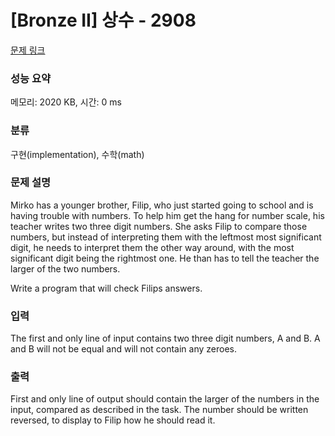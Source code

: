 # [Bronze II] 상수 - 2908 

[문제 링크](https://www.acmicpc.net/problem/2908) 

### 성능 요약

메모리: 2020 KB, 시간: 0 ms

### 분류

구현(implementation), 수학(math)

### 문제 설명

<p>Mirko has a younger brother, Filip, who just started going to school and is having trouble with numbers. To help him get the hang for number scale, his teacher writes two three digit numbers. She asks Filip to compare those numbers, but instead of interpreting them with the leftmost most significant digit, he needs to interpret them the other way around, with the most significant digit being the rightmost one. He than has to tell the teacher the larger of the two numbers.</p>

<p>Write a program that will check Filips answers.</p>

### 입력 

 <p>The first and only line of input contains two three digit numbers, A and B. A and B will not be equal and will not contain any zeroes.</p>

### 출력 

 <p>First and only line of output should contain the larger of the numbers in the input, compared as described in the task. The number should be written reversed, to display to Filip how he should read it.</p>

